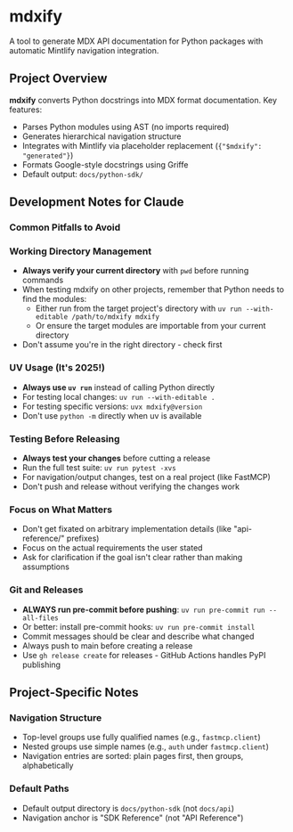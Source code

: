 # mdxify

A tool to generate MDX API documentation for Python packages with automatic Mintlify navigation integration.

## Project Overview

**mdxify** converts Python docstrings into MDX format documentation. Key features:
- Parses Python modules using AST (no imports required)
- Generates hierarchical navigation structure
- Integrates with Mintlify via placeholder replacement (`{"$mdxify": "generated"}`)
- Formats Google-style docstrings using Griffe
- Default output: `docs/python-sdk/`

## Development Notes for Claude

### Common Pitfalls to Avoid

### Working Directory Management
- **Always verify your current directory** with `pwd` before running commands
- When testing mdxify on other projects, remember that Python needs to find the modules:
  - Either run from the target project's directory with `uv run --with-editable /path/to/mdxify mdxify`
  - Or ensure the target modules are importable from your current directory
- Don't assume you're in the right directory - check first

### UV Usage (It's 2025!)
- **Always use `uv run`** instead of calling Python directly
- For testing local changes: `uv run --with-editable .` 
- For testing specific versions: `uvx mdxify@version`
- Don't use `python -m` directly when uv is available

### Testing Before Releasing
- **Always test your changes** before cutting a release
- Run the full test suite: `uv run pytest -xvs`
- For navigation/output changes, test on a real project (like FastMCP)
- Don't push and release without verifying the changes work

### Focus on What Matters
- Don't get fixated on arbitrary implementation details (like "api-reference/" prefixes)
- Focus on the actual requirements the user stated
- Ask for clarification if the goal isn't clear rather than making assumptions

### Git and Releases
- **ALWAYS run pre-commit before pushing**: `uv run pre-commit run --all-files`
- Or better: install pre-commit hooks: `uv run pre-commit install`
- Commit messages should be clear and describe what changed
- Always push to main before creating a release
- Use `gh release create` for releases - GitHub Actions handles PyPI publishing

## Project-Specific Notes

### Navigation Structure
- Top-level groups use fully qualified names (e.g., `fastmcp.client`)
- Nested groups use simple names (e.g., `auth` under `fastmcp.client`)
- Navigation entries are sorted: plain pages first, then groups, alphabetically

### Default Paths
- Default output directory is `docs/python-sdk` (not `docs/api`)
- Navigation anchor is "SDK Reference" (not "API Reference")